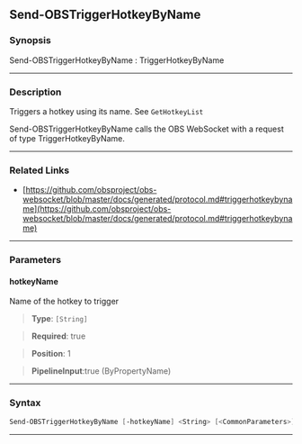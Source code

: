 Send-OBSTriggerHotkeyByName
---------------------------
### Synopsis
Send-OBSTriggerHotkeyByName : TriggerHotkeyByName

---
### Description

Triggers a hotkey using its name. See `GetHotkeyList`


Send-OBSTriggerHotkeyByName calls the OBS WebSocket with a request of type TriggerHotkeyByName.

---
### Related Links
* [https://github.com/obsproject/obs-websocket/blob/master/docs/generated/protocol.md#triggerhotkeybyname](https://github.com/obsproject/obs-websocket/blob/master/docs/generated/protocol.md#triggerhotkeybyname)



---
### Parameters
#### **hotkeyName**

Name of the hotkey to trigger



> **Type**: ```[String]```

> **Required**: true

> **Position**: 1

> **PipelineInput**:true (ByPropertyName)



---
### Syntax
```PowerShell
Send-OBSTriggerHotkeyByName [-hotkeyName] <String> [<CommonParameters>]
```
---
